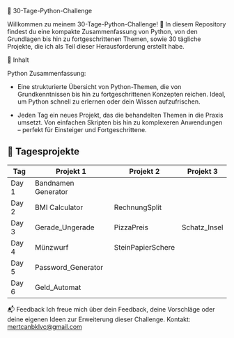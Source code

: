 🐍 30-Tage-Python-Challenge

Willkommen zu meinem 30-Tage-Python-Challenge! 🚀
In diesem Repository findest du eine kompakte Zusammenfassung von Python, von den Grundlagen bis hin zu fortgeschrittenen Themen, sowie 30 tägliche Projekte, die ich als Teil dieser Herausforderung erstellt habe.

📖 Inhalt

Python Zusammenfassung:

- Eine strukturierte Übersicht von Python-Themen, die von Grundkenntnissen bis hin zu fortgeschrittenen Konzepten reichen.
  Ideal, um Python schnell zu erlernen oder dein Wissen aufzufrischen.

- Jeden Tag ein neues Projekt, das die behandelten Themen in die Praxis umsetzt.
  Von einfachen Skripten bis hin zu komplexeren Anwendungen – perfekt für Einsteiger und Fortgeschrittene.

## 📅 Tagesprojekte

| Tag   | Projekt 1           | Projekt 2         | Projekt 3    |
| ----- | ------------------- | ----------------- | ------------ |
| Day 1 | Bandnamen Generator |                   |              |
| Day 2 | BMI Calculator      | RechnungSplit     |              |
| Day 3 | Gerade_Ungerade     | PizzaPreis        | Schatz_Insel |
| Day 4 | Münzwurf            | SteinPapierSchere |              |
| Day 5 | Password_Generator  |                   |              |
| Day 6 | Geld_Automat        |                   |              |

📬 Feedback
Ich freue mich über dein Feedback, deine Vorschläge oder deine eigenen Ideen zur Erweiterung dieser Challenge.
Kontakt: mertcanbklvc@gmail.com
